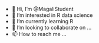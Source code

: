 - 👋 Hi, I’m @MagaliStudent
- 👀 I’m interested in R data science 
- 🌱 I’m currently learning R 
- 💞️ I’m looking to collaborate on ...
- 📫 How to reach me ...

<!---
MagaliStudent/MagaliStudent is a ✨ special ✨ repository because its `README.md` (this file) appears on your GitHub profile.
You can click the Preview link to take a look at your changes.
--->
